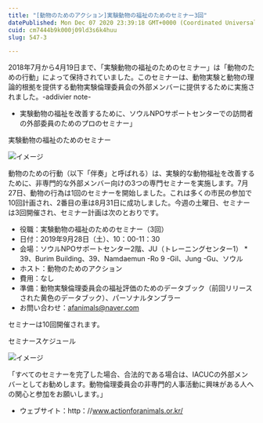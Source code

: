 ```yaml
---
title: "[動物のためのアクション]実験動物の福祉のためのセミナー3回"
datePublished: Mon Dec 07 2020 23:39:18 GMT+0000 (Coordinated Universal Time)
cuid: cm7444b9k000j09ld3s6k4huu
slug: 547-3

---
```



2018年7月から4月19日まで、「実験動物の福祉のためのセミナー」は「動物のための行動」によって保持されていました。このセミナーは、動物実験と動物の理論的根拠を提供する動物実験倫理委員会の外部メンバーに提供するために実施されました。-addivier note-

- 実験動物の福祉を改善するために、ソウルNPOサポートセンターでの訪問者の外部委員のためのプロのセミナー」

実験動物の福祉のためのセミナー

![イメージ](https://cdn.hashnode.com/res/hashnode/image/upload/v1739497866231/21ee5ce9-9a27-4d87-a995-b428292d7a55.jpeg)

動物のための行動（以下「伴奏」と呼ばれる）は、実験的な動物福祉を改善するために、非専門的な外部メンバー向けの3つの専門セミナーを実施します。7月27日、動物の行為は1回のセミナーを開始しました。これは多くの市民の参加で10回計画され、2番目の車は8月31日に成功しました。今週の土曜日、セミナーは3回開催され、セミナー計画は次のとおりです。

- 役職：実験動物の福祉のためのセミナー（3回）
- 日付：2019年9月28日（土）、10：00-11：30
- 会場：ソウルNPOサポートセンター2階、JU（トレーニングセンター1） * 39、Burim Building、39、Namdaemun -Ro 9 -Gil、Jung -Gu、ソウル
- ホスト：動物のためのアクション
- 費用：なし
- 準備：動物実験倫理委員会の福祉評価のためのデータブック（前回リリースされた黄色のデータブック）、パーソナルタンブラー
- お問い合わせ：afanimals@naver.com

セミナーは10回開催されます。

セミナースケジュール

![イメージ](https://cdn.hashnode.com/res/hashnode/image/upload/v1739497868577/99306fec-068d-45b9-88e5-4d075e73d1d9.jpeg)

「すべてのセミナーを完了した場合、合法的である場合は、IACUCの外部メンバーとしてお勧めします。動物倫理委員会の非専門的人事活動に興味がある人への関心と参加をお願いします。」

- ウェブサイト：http：//www.actionforanimals.or.kr/